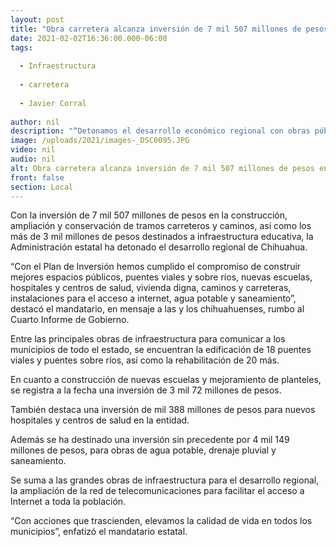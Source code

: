 ```yaml
---
layout: post
title: "Obra carretera alcanza inversión de 7 mil 507 millones de pesos en todo el estado"
date: 2021-02-02T16:36:00.000-06:00
tags:
  
  - Infraestructura
  
  - carretera
  
  - Javier Corral
  
author: nil
description: "“Detonamos el desarrollo económico regional con obras públicas que perduran”, destaca Javier Corral rumbo al 4º Informe"
image: /uploads/2021/images-_DSC0095.JPG
video: nil
audio: nil
alt: Obra carretera alcanza inversión de 7 mil 507 millones de pesos en todo el estado
front: false
section: Local
---
```


Con la  inversión de 7 mil 507 millones de pesos en la construcción, ampliación y conservación de tramos carreteros y caminos, así como los más de 3 mil millones de pesos destinados a infraestructura educativa, la Administración estatal ha detonado el desarrollo regional de Chihuahua.

“Con el Plan de Inversión hemos cumplido el compromiso de construir mejores espacios públicos, puentes viales y sobre ríos, nuevas escuelas, hospitales y centros de salud, vivienda  digna, caminos y carreteras, instalaciones para el acceso a internet, agua potable y saneamiento”, destacó el mandatario, en mensaje a las y los chihuahuenses, rumbo al Cuarto Informe de Gobierno.

Entre las principales obras de infraestructura para comunicar a los municipios de todo el estado, se encuentran la edificación de 18 puentes viales y puentes sobre ríos, así como la rehabilitación de 20 más.

En cuanto a construcción de nuevas escuelas  y mejoramiento de planteles, se registra a la fecha una inversión de 3 mil 72 millones de pesos.

También destaca una inversión de mil 388 millones de pesos para nuevos hospitales y centros de salud en la entidad.

Además se ha destinado una inversión sin precedente por 4 mil 149 millones de pesos, para obras de agua potable, drenaje pluvial y saneamiento.

Se suma a las grandes obras de infraestructura para el desarrollo regional, la ampliación de la red de telecomunicaciones para facilitar el acceso a Internet a toda la población.

“Con acciones que trascienden, elevamos la calidad de vida en todos los municipios”, enfatizó el mandatario estatal.